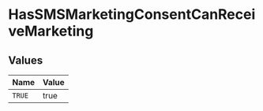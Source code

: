 # HasSMSMarketingConsentCanReceiveMarketing


## Values

| Name   | Value  |
| ------ | ------ |
| `TRUE` | true   |